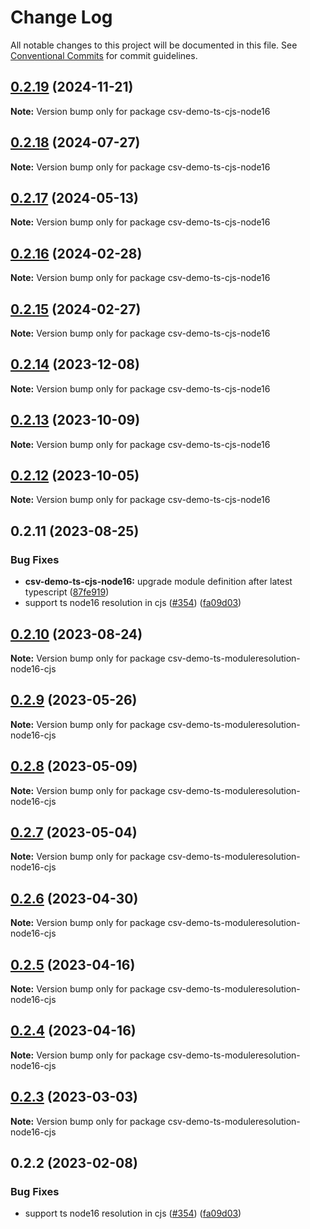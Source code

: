 # Change Log

All notable changes to this project will be documented in this file.
See [Conventional Commits](https://conventionalcommits.org) for commit guidelines.

## [0.2.19](https://github.com/adaltas/node-csv/compare/csv-demo-ts-cjs-node16@0.2.18...csv-demo-ts-cjs-node16@0.2.19) (2024-11-21)

**Note:** Version bump only for package csv-demo-ts-cjs-node16

## [0.2.18](https://github.com/adaltas/node-csv/compare/csv-demo-ts-cjs-node16@0.2.17...csv-demo-ts-cjs-node16@0.2.18) (2024-07-27)

**Note:** Version bump only for package csv-demo-ts-cjs-node16

## [0.2.17](https://github.com/adaltas/node-csv/compare/csv-demo-ts-cjs-node16@0.2.16...csv-demo-ts-cjs-node16@0.2.17) (2024-05-13)

**Note:** Version bump only for package csv-demo-ts-cjs-node16

## [0.2.16](https://github.com/adaltas/node-csv/compare/csv-demo-ts-cjs-node16@0.2.15...csv-demo-ts-cjs-node16@0.2.16) (2024-02-28)

**Note:** Version bump only for package csv-demo-ts-cjs-node16

## [0.2.15](https://github.com/adaltas/node-csv/compare/csv-demo-ts-cjs-node16@0.2.14...csv-demo-ts-cjs-node16@0.2.15) (2024-02-27)

**Note:** Version bump only for package csv-demo-ts-cjs-node16

## [0.2.14](https://github.com/adaltas/node-csv/compare/csv-demo-ts-cjs-node16@0.2.13...csv-demo-ts-cjs-node16@0.2.14) (2023-12-08)

**Note:** Version bump only for package csv-demo-ts-cjs-node16

## [0.2.13](https://github.com/adaltas/node-csv/compare/csv-demo-ts-cjs-node16@0.2.12...csv-demo-ts-cjs-node16@0.2.13) (2023-10-09)

**Note:** Version bump only for package csv-demo-ts-cjs-node16

## [0.2.12](https://github.com/adaltas/node-csv/compare/csv-demo-ts-cjs-node16@0.2.11...csv-demo-ts-cjs-node16@0.2.12) (2023-10-05)

**Note:** Version bump only for package csv-demo-ts-cjs-node16

## 0.2.11 (2023-08-25)

### Bug Fixes

- **csv-demo-ts-cjs-node16:** upgrade module definition after latest typescript ([87fe919](https://github.com/adaltas/node-csv/commit/87fe91996fb2a8895c252177fca4f0cb59a518f9))
- support ts node16 resolution in cjs ([#354](https://github.com/adaltas/node-csv/issues/354)) ([fa09d03](https://github.com/adaltas/node-csv/commit/fa09d03aaf0008b2790656871ca6b2c4be12d14c))

## [0.2.10](https://github.com/adaltas/node-csv/compare/csv-demo-ts-moduleresolution-node16-cjs@0.2.9...csv-demo-ts-moduleresolution-node16-cjs@0.2.10) (2023-08-24)

**Note:** Version bump only for package csv-demo-ts-moduleresolution-node16-cjs

## [0.2.9](https://github.com/adaltas/node-csv/compare/csv-demo-ts-moduleresolution-node16-cjs@0.2.8...csv-demo-ts-moduleresolution-node16-cjs@0.2.9) (2023-05-26)

**Note:** Version bump only for package csv-demo-ts-moduleresolution-node16-cjs

## [0.2.8](https://github.com/adaltas/node-csv/compare/csv-demo-ts-moduleresolution-node16-cjs@0.2.7...csv-demo-ts-moduleresolution-node16-cjs@0.2.8) (2023-05-09)

**Note:** Version bump only for package csv-demo-ts-moduleresolution-node16-cjs

## [0.2.7](https://github.com/adaltas/node-csv/compare/csv-demo-ts-moduleresolution-node16-cjs@0.2.6...csv-demo-ts-moduleresolution-node16-cjs@0.2.7) (2023-05-04)

**Note:** Version bump only for package csv-demo-ts-moduleresolution-node16-cjs

## [0.2.6](https://github.com/adaltas/node-csv/compare/csv-demo-ts-moduleresolution-node16-cjs@0.2.5...csv-demo-ts-moduleresolution-node16-cjs@0.2.6) (2023-04-30)

**Note:** Version bump only for package csv-demo-ts-moduleresolution-node16-cjs

## [0.2.5](https://github.com/adaltas/node-csv/compare/csv-demo-ts-moduleresolution-node16-cjs@0.2.3...csv-demo-ts-moduleresolution-node16-cjs@0.2.5) (2023-04-16)

**Note:** Version bump only for package csv-demo-ts-moduleresolution-node16-cjs

## [0.2.4](https://github.com/adaltas/node-csv/compare/csv-demo-ts-moduleresolution-node16-cjs@0.2.3...csv-demo-ts-moduleresolution-node16-cjs@0.2.4) (2023-04-16)

**Note:** Version bump only for package csv-demo-ts-moduleresolution-node16-cjs

## [0.2.3](https://github.com/adaltas/node-csv/compare/csv-demo-ts-moduleresolution-node16-cjs@0.2.2...csv-demo-ts-moduleresolution-node16-cjs@0.2.3) (2023-03-03)

**Note:** Version bump only for package csv-demo-ts-moduleresolution-node16-cjs

## 0.2.2 (2023-02-08)

### Bug Fixes

- support ts node16 resolution in cjs ([#354](https://github.com/adaltas/node-csv/issues/354)) ([fa09d03](https://github.com/adaltas/node-csv/commit/fa09d03aaf0008b2790656871ca6b2c4be12d14c))

